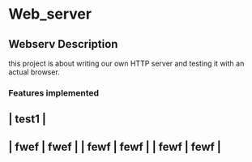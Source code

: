 # Web_server

## Webserv Description

this project is about writing our own HTTP server and testing it with an actual browser.

### Features implemented
|           test1        |
--------------------------
|    fwef        |   fwef        |
|     fewf       |   fewf        |
|     fewf       |   fewf        |
--------------------------
